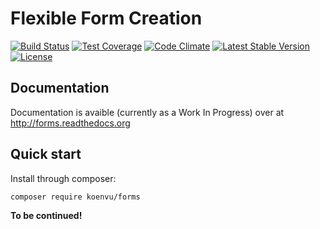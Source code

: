 # Flexible Form Creation

[![Build Status](https://travis-ci.org/koenvu/forms.svg)](https://travis-ci.org/koenvu/forms)
[![Test Coverage](https://codeclimate.com/github/koenvu/forms/badges/coverage.svg)](https://codeclimate.com/github/koenvu/forms/coverage)
[![Code Climate](https://codeclimate.com/github/koenvu/forms/badges/gpa.svg)](https://codeclimate.com/github/koenvu/forms)
[![Latest Stable Version](https://poser.pugx.org/koenvu/forms/v/stable)](https://packagist.org/packages/koenvu/forms)
[![License](https://poser.pugx.org/koenvu/forms/license)](https://packagist.org/packages/koenvu/forms)

## Documentation

Documentation is avaible (currently as a Work In Progress) over at <http://forms.readthedocs.org>

## Quick start

Install through composer:

`composer require koenvu/forms`

**To be continued!**
